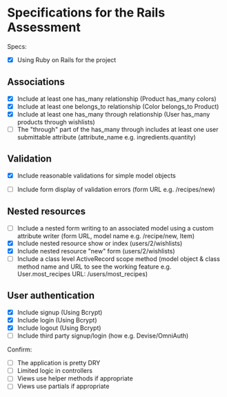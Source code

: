 # Specifications for the Rails Assessment

Specs:
- [x] Using Ruby on Rails for the project

## Associations
- [x] Include at least one has_many relationship (Product has_many colors) 
- [x] Include at least one belongs_to relationship (Color belongs_to Product)
- [x] Include at least one has_many through relationship (User has_many products through wishlists)
- [ ] The "through" part of the has_many through includes at least one user submittable attribute (attribute_name e.g. ingredients.quantity)

## Validation
- [x] Include reasonable validations for simple model objects
- [ ] Include form display of validation errors (form URL e.g. /recipes/new)


## Nested resources
- [ ] Include a nested form writing to an associated model using a custom attribute writer (form URL, model name e.g. /recipe/new, Item)
- [x] Include nested resource show or index (users/2/wishlists)
- [x] Include nested resource "new" form (users/2/wishlists)
- [ ] Include a class level ActiveRecord scope method (model object & class method name and URL to see the working feature e.g. User.most_recipes URL: /users/most_recipes)

## User authentication 
- [x] Include signup (Using Bcrypt)
- [x] Include login (Using Bcrypt)
- [x] Include logout (Using Bcrypt)
- [ ] Include third party signup/login (how e.g. Devise/OmniAuth)

Confirm:
- [ ] The application is pretty DRY
- [ ] Limited logic in controllers
- [ ] Views use helper methods if appropriate
- [ ] Views use partials if appropriate